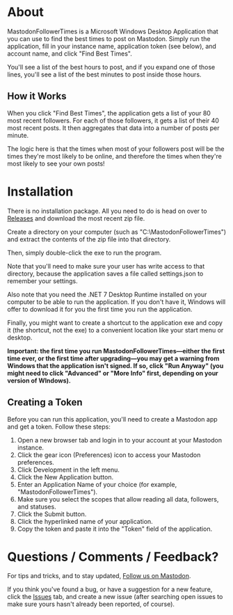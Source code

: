 # About

MastodonFollowerTimes is a Microsoft Windows Desktop Application that you can use to find the best times to post on Mastodon. Simply run the application, fill in your instance name, application token (see below), and account name, and click "Find Best Times".

You'll see a list of the best hours to post, and if you expand one of those lines, you'll see a list of the best minutes to post inside those hours.

## How it Works

When you click "Find Best Times", the application gets a list of your 80 most recent followers. For each of those followers, it gets a list of their 40 most recent posts. It then aggregates that data into a number of posts per minute.

The logic here is that the times when most of your followers post will be the times they're most likely to be online, and therefore the times when they're most likely to see your own posts!

# Installation

There is no installation package. All you need to do is head on over to <a href="https://github.com/GrahamDo/MastodonFollowerTimes/releases" target="_blank">Releases</a> and download the most recent zip file.

Create a directory on your computer (such as "C:\MastodonFollowerTimes") and extract the contents of the zip file into that directory.

Then, simply double-click the exe to run the program.

Note that you'll need to make sure your user has write access to that directory, because the application saves a file called settings.json to remember your settings.

Also note that you need the .NET 7 Desktop Runtime installed on your computer to be able to run the application. If you don't have it, Windows will offer to download it for you the first time you run the application.

Finally, you might want to create a shortcut to the application exe and copy it (the shortcut, not the exe) to a convenient location like your start menu or desktop.

**Important: the first time you run MastodonFollowerTimes—either the first time ever, or the first time after upgrading—you may get a warning from Windows that the application isn't signed. If so, click "Run Anyway" (you might need to click "Advanced" or "More Info" first, depending on your version of WIndows).**

## Creating a Token

Before you can run this application, you'll need to create a Mastodon app and get a token. Follow these steps:

1. Open a new browser tab and login in to your account at your Mastodon instance.
2. Click the gear icon (Preferences) icon to access your Mastodon preferences.
3. Click Development in the left menu.
4. Click the New Application button.
5. Enter an Application Name of your choice (for example, "MastodonFollowerTimes").
6. Make sure you select the scopes that allow reading all data, followers, and statuses.
7. Click the Submit button.
8. Click the hyperlinked name of your application.
9. Copy the token and paste it into the "Token" field of the application.

# Questions / Comments / Feedback?

For tips and tricks, and to stay updated, <a rel="me" href="https://c.im/@FollowerTimesApp">Follow us on Mastodon</a>.

If you think you've found a bug, or have a suggestion for a new feature, click the <a href="https://github.com/GrahamDo/MastodonFollowerTimes/issues" target="_blank">Issues</a> tab, and create a new issue (after searching open issues to make sure yours hasn't already been reported, of course).
